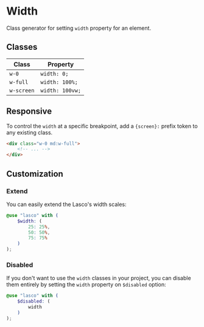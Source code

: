 # Width

Class generator for setting `width` property for an element.

## Classes

| Class      | Property        |
|------------|-----------------|
| `w-0`      | `width: 0;`     |
| `w-full`   | `width: 100%;`  |
| `w-screen` | `width: 100vw;` |

## Responsive

To control the `width` at a specific breakpoint, add a `{screen}:` prefix token to any existing class.

```html
<div class="w-0 md:w-full">
    <!-- ... -->
</div>
```

## Customization

### Extend

You can easily extend the Lasco's width scales:

```scss
@use "lasco" with (
    $width: (
        25: 25%,
        50: 50%,
        75: 75%
    )
);
```

### Disabled

If you don't want to use the `width` classes in your project, you can disable them entirely by setting the `width`
property on `$disabled` option:

```scss
@use "lasco" with (
    $disabled: (
        width
    )
);
```
